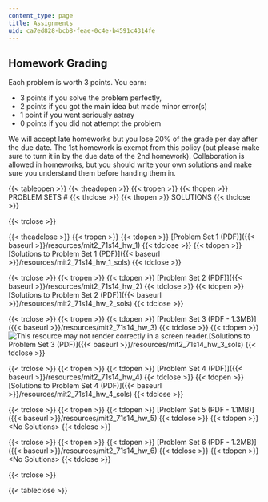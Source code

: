 ```yaml
---
content_type: page
title: Assignments
uid: ca7ed828-bcb8-feae-0c4e-b4591c4314fe
---
```


Homework Grading
----------------

Each problem is worth 3 points. You earn:

*   3 points if you solve the problem perfectly,
*   2 points if you got the main idea but made minor error(s)
*   1 point if you went seriously astray
*   0 points if you did not attempt the problem

We will accept late homeworks but you lose 20% of the grade per day after the due date. The 1st homework is exempt from this policy (but please make sure to turn it in by the due date of the 2nd homework). Collaboration is allowed in homeworks, but you should write your own solutions and make sure you understand them before handing them in.

{{< tableopen >}}
{{< theadopen >}}
{{< tropen >}}
{{< thopen >}}
PROBLEM SETS #
{{< thclose >}}
{{< thopen >}}
SOLUTIONS
{{< thclose >}}

{{< trclose >}}

{{< theadclose >}}
{{< tropen >}}
{{< tdopen >}}
[Problem Set 1 (PDF)]({{< baseurl >}}/resources/mit2_71s14_hw_1)
{{< tdclose >}}
{{< tdopen >}}
[Solutions to Problem Set 1 (PDF)]({{< baseurl >}}/resources/mit2_71s14_hw_1_sols)
{{< tdclose >}}

{{< trclose >}}
{{< tropen >}}
{{< tdopen >}}
[Problem Set 2 (PDF)]({{< baseurl >}}/resources/mit2_71s14_hw_2)
{{< tdclose >}}
{{< tdopen >}}
[Solutions to Problem Set 2 (PDF)]({{< baseurl >}}/resources/mit2_71s14_hw_2_sols)
{{< tdclose >}}

{{< trclose >}}
{{< tropen >}}
{{< tdopen >}}
[Problem Set 3 (PDF - 1.3MB)]({{< baseurl >}}/resources/mit2_71s14_hw_3)
{{< tdclose >}}
{{< tdopen >}}
![This resource may not render correctly in a screen reader.](/images/inacessible.gif)[Solutions to Problem Set 3 (PDF)]({{< baseurl >}}/resources/mit2_71s14_hw_3_sols)
{{< tdclose >}}

{{< trclose >}}
{{< tropen >}}
{{< tdopen >}}
[Problem Set 4 (PDF)]({{< baseurl >}}/resources/mit2_71s14_hw_4)
{{< tdclose >}}
{{< tdopen >}}
[Solutions to Problem Set 4 (PDF)]({{< baseurl >}}/resources/mit2_71s14_hw_4_sols)
{{< tdclose >}}

{{< trclose >}}
{{< tropen >}}
{{< tdopen >}}
[Problem Set 5 (PDF - 1.1MB)]({{< baseurl >}}/resources/mit2_71s14_hw_5)
{{< tdclose >}}
{{< tdopen >}}
\<No Solutions>
{{< tdclose >}}

{{< trclose >}}
{{< tropen >}}
{{< tdopen >}}
[Problem Set 6 (PDF - 1.2MB)]({{< baseurl >}}/resources/mit2_71s14_hw_6)
{{< tdclose >}}
{{< tdopen >}}
\<No Solutions>
{{< tdclose >}}

{{< trclose >}}

{{< tableclose >}}
